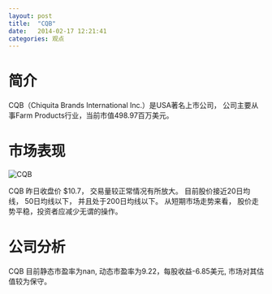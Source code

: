 ```yaml
---
layout: post
title:  "CQB"
date:   2014-02-17 12:21:41
categories: 观点
---
```


# 简介
CQB（Chiquita Brands International Inc.）是USA著名上市公司，
公司主要从事Farm Products行业，当前市值498.97百万美元。

# 市场表现

![CQB](http://finviz.com/chart.ashx?t=CQB&ty=c&ta=1&p=d&s=l)

CQB 昨日收盘价 $10.7，
交易量较正常情况有所放大。
目前股价接近20日均线，
50日均线以下，
并且处于200日均线以下。
从短期市场走势来看，
股价走势平稳，投资者应减少无谓的操作。

# 公司分析
CQB 目前静态市盈率为nan, 动态市盈率为9.22，每股收益-6.85美元,
市场对其估值较为保守。
